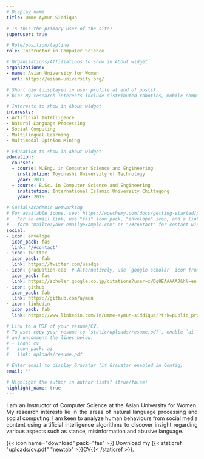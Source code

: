 ```yaml
---
# Display name
title: Umme Aymun Siddiqua

# Is this the primary user of the site?
superuser: true

# Role/position/tagline
role: Instructor in Computer Science

# Organizations/Affiliations to show in About widget
organizations:
- name: Asian University for Women
  url: https://asian-university.org/

# Short bio (displayed in user profile at end of posts)
# bio: My research interests include distributed robotics, mobile computing and programmable matter.

# Interests to show in About widget
interests:
- Artificial Intelligence
- Natural Language Processing
- Social Computing
- Multilingual Learning
- Multimodal Opinion Mining

# Education to show in About widget
education:
  courses:
  - course: M.Eng. in Computer Science and Engineering
    institution: Toyohashi University of Technology
    year: 2019
  - course: B.Sc. in Computer Science and Engineering
    institution: International Islamic University Chittagong
    year: 2016

# Social/Academic Networking
# For available icons, see: https://wowchemy.com/docs/getting-started/page-builder/#icons
#   For an email link, use "fas" icon pack, "envelope" icon, and a link in the
#   form "mailto:your-email@example.com" or "/#contact" for contact widget.
social:
- icon: envelope
  icon_pack: fas
  link: '/#contact'
- icon: twitter
  icon_pack: fab
  link: https://twitter.com/uasdqa
- icon: graduation-cap  # Alternatively, use `google-scholar` icon from `ai` icon pack
  icon_pack: fas
  link: https://scholar.google.co.jp/citations?user=zVDq8EAAAAAJ&hl=en
- icon: github
  icon_pack: fab
  link: https://github.com/aymun
- icon: linkedin
  icon_pack: fab
  link: https://www.linkedin.com/in/umme-aymun-siddiqua/?trk=public_profile_samename-profile&originalSubdomain=bd

# Link to a PDF of your resume/CV.
# To use: copy your resume to `static/uploads/resume.pdf`, enable `ai` icons in `params.toml`, 
# and uncomment the lines below.
# - icon: cv
#   icon_pack: ai
#   link: uploads/resume.pdf

# Enter email to display Gravatar (if Gravatar enabled in Config)
email: ""

# Highlight the author in author lists? (true/false)
highlight_name: true
---
```


<p align="justify"> I am an Instructor of Computer Science at the Asian University for Women. My research interests lie in the areas of natural language processing and social computing. I am keen to analyze human behaviours from social media content using artificial intelligence algorithms to discover insight regarding various aspects such as stance, misinformation and abusive language. </p>

{{< icon name="download" pack="fas" >}} Download my {{< staticref "uploads/cv.pdf" "newtab" >}}CV{{< /staticref >}}.
